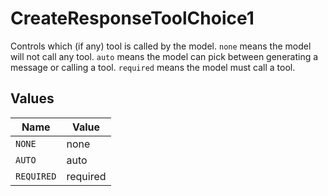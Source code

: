 # CreateResponseToolChoice1

Controls which (if any) tool is called by the model. `none` means the model will not call any tool. `auto` means the model can pick between generating a message or calling a tool. `required` means the model must call a tool.


## Values

| Name       | Value      |
| ---------- | ---------- |
| `NONE`     | none       |
| `AUTO`     | auto       |
| `REQUIRED` | required   |